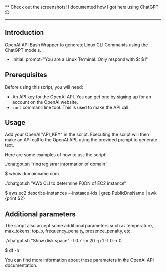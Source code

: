 ** Check out the screenshots! I documented how I got here using ChatGPT :D

------------------------------------------------------

## Introduction
OpenAI API Bash Wrapper to generate Linux CLI Commands using the ChatGPT models.
- Initial: prompt="You are a Linux Terminal. Only respond with $: $1"

## Prerequisites
Before using this script, you will need:
- An API key for the OpenAI API. You can get one by signing up for an account on the OpenAI website.
- `curl` command line tool. This is used to make the API call.

## Usage
Add your OpenAI "API_KEY" in the script. Executing the script will then make an API call to the OpenAI API, using the provided prompt to generate text. 

Here are some examples of how to use the script:

./chatgpt.sh "find registrar information of domain" <p>
$ whois domainname.com
  
./chatgpt.sh "AWS CLI to determine FQDN of EC2 instance" <p>
$ aws ec2 describe-instances --instance-ids <instance-id> | grep PublicDnsName | awk {print $2}


## Additional parameters
The script also accept some additional parameters such as temperature, max_tokens, top_p, frequency_penalty, presence_penalty, etc.

./chatgpt.sh "Show disk space" -t 0.7 -m 20 -p 1 -f 0 -r 0 <p>
$ df -h

You can find more information about these parameters in the OpenAI API documentation.
